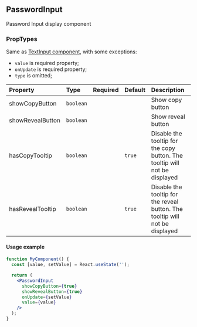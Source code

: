## PasswordInput

Password Input display component

### PropTypes

Same as [TextInput component](https://github.com/gravity-ui/uikit/blob/main/src/components/controls/TextInput/README.md), with some exceptions:

- `value` is required property;
- `onUpdate` is required property;
- `type` is omitted;

| Property         | Type      | Required | Default | Description                                                                  |
| :--------------- | :-------- | :------- | :------ | :--------------------------------------------------------------------------- |
| showCopyButton   | `boolean` |          |         | Show copy button                                                             |
| showRevealButton | `boolean` |          |         | Show reveal button                                                           |
| hasCopyTooltip   | `boolean` |          | `true`  | Disable the tooltip for the copy button. The tooltip will not be displayed   |
| hasRevealTooltip | `boolean` |          | `true`  | Disable the tooltip for the reveal button. The tooltip will not be displayed |

#### Usage example

```jsx harmony
function MyComponent() {
  const [value, setValue] = React.useState('');

  return (
    <PasswordInput
      showCopyButton={true}
      showRevealButton={true}
      onUpdate={setValue}
      value={value}
    />
  );
}
```
